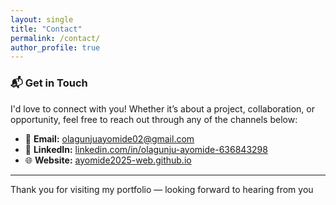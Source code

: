 ```yaml
---
layout: single
title: "Contact"
permalink: /contact/
author_profile: true
---
```


### 📬 Get in Touch

I'd love to connect with you! Whether it’s about a project, collaboration, or opportunity, feel free to reach out through any of the channels below:

- 📧 **Email:** [olagunjuayomide02@gmail.com](mailto:olagunjuayomide02@gmail.com)
- 💼 **LinkedIn:** [linkedin.com/in/olagunju-ayomide-636843298](https://www.linkedin.com/in/olagunju-ayomide-636843298/)
- 🌐 **Website:** [ayomide2025-web.github.io](https://ayomide2025-web.github.io)

---

Thank you for visiting my portfolio — looking forward to hearing from you

